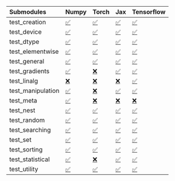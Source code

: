 | Submodules        | Numpy                                                                                                                           | Torch                                                                                                                           | Jax                                                                                                                             | Tensorflow                                                                                                                      |
|:------------------|:--------------------------------------------------------------------------------------------------------------------------------|:--------------------------------------------------------------------------------------------------------------------------------|:--------------------------------------------------------------------------------------------------------------------------------|:--------------------------------------------------------------------------------------------------------------------------------|
| test_creation     | <a href="https://github.com/unifyai/ivy/runs/7825120664?check_suite_focus=true" rel="noopener noreferrer" target="_blank">✅</a> | <a href="https://github.com/unifyai/ivy/runs/7825121192?check_suite_focus=true" rel="noopener noreferrer" target="_blank">✅</a> | <a href="https://github.com/unifyai/ivy/runs/7825121608?check_suite_focus=true" rel="noopener noreferrer" target="_blank">✅</a> | <a href="https://github.com/unifyai/ivy/runs/7825122053?check_suite_focus=true" rel="noopener noreferrer" target="_blank">✅</a> |
| test_device       | <a href="https://github.com/unifyai/ivy/runs/7825120708?check_suite_focus=true" rel="noopener noreferrer" target="_blank">✅</a> | <a href="https://github.com/unifyai/ivy/runs/7825121222?check_suite_focus=true" rel="noopener noreferrer" target="_blank">✅</a> | <a href="https://github.com/unifyai/ivy/runs/7825121633?check_suite_focus=true" rel="noopener noreferrer" target="_blank">✅</a> | <a href="https://github.com/unifyai/ivy/runs/7825122082?check_suite_focus=true" rel="noopener noreferrer" target="_blank">✅</a> |
| test_dtype        | <a href="https://github.com/unifyai/ivy/runs/7825120759?check_suite_focus=true" rel="noopener noreferrer" target="_blank">✅</a> | <a href="https://github.com/unifyai/ivy/runs/7825121254?check_suite_focus=true" rel="noopener noreferrer" target="_blank">✅</a> | <a href="https://github.com/unifyai/ivy/runs/7825121659?check_suite_focus=true" rel="noopener noreferrer" target="_blank">✅</a> | <a href="https://github.com/unifyai/ivy/runs/7825122136?check_suite_focus=true" rel="noopener noreferrer" target="_blank">✅</a> |
| test_elementwise  | <a href="https://github.com/unifyai/ivy/runs/7825120798?check_suite_focus=true" rel="noopener noreferrer" target="_blank">✅</a> | <a href="https://github.com/unifyai/ivy/runs/7825121276?check_suite_focus=true" rel="noopener noreferrer" target="_blank">✅</a> | <a href="https://github.com/unifyai/ivy/runs/7825121686?check_suite_focus=true" rel="noopener noreferrer" target="_blank">✅</a> | <a href="https://github.com/unifyai/ivy/runs/7825122180?check_suite_focus=true" rel="noopener noreferrer" target="_blank">✅</a> |
| test_general      | <a href="https://github.com/unifyai/ivy/runs/7825120835?check_suite_focus=true" rel="noopener noreferrer" target="_blank">✅</a> | <a href="https://github.com/unifyai/ivy/runs/7825121301?check_suite_focus=true" rel="noopener noreferrer" target="_blank">✅</a> | <a href="https://github.com/unifyai/ivy/runs/7825121710?check_suite_focus=true" rel="noopener noreferrer" target="_blank">✅</a> | <a href="https://github.com/unifyai/ivy/runs/7825122209?check_suite_focus=true" rel="noopener noreferrer" target="_blank">✅</a> |
| test_gradients    | <a href="https://github.com/unifyai/ivy/runs/7825120865?check_suite_focus=true" rel="noopener noreferrer" target="_blank">✅</a> | <a href="https://github.com/unifyai/ivy/runs/7825121324?check_suite_focus=true" rel="noopener noreferrer" target="_blank">❌</a> | <a href="https://github.com/unifyai/ivy/runs/7825121733?check_suite_focus=true" rel="noopener noreferrer" target="_blank">✅</a> | <a href="https://github.com/unifyai/ivy/runs/7825122261?check_suite_focus=true" rel="noopener noreferrer" target="_blank">✅</a> |
| test_linalg       | <a href="https://github.com/unifyai/ivy/runs/7825120900?check_suite_focus=true" rel="noopener noreferrer" target="_blank">❌</a> | <a href="https://github.com/unifyai/ivy/runs/7825121347?check_suite_focus=true" rel="noopener noreferrer" target="_blank">❌</a> | <a href="https://github.com/unifyai/ivy/runs/7825121756?check_suite_focus=true" rel="noopener noreferrer" target="_blank">❌</a> | <a href="https://github.com/unifyai/ivy/runs/7825122308?check_suite_focus=true" rel="noopener noreferrer" target="_blank">✅</a> |
| test_manipulation | <a href="https://github.com/unifyai/ivy/runs/7825120938?check_suite_focus=true" rel="noopener noreferrer" target="_blank">✅</a> | <a href="https://github.com/unifyai/ivy/runs/7825121376?check_suite_focus=true" rel="noopener noreferrer" target="_blank">❌</a> | <a href="https://github.com/unifyai/ivy/runs/7825121787?check_suite_focus=true" rel="noopener noreferrer" target="_blank">✅</a> | <a href="https://github.com/unifyai/ivy/runs/7825122356?check_suite_focus=true" rel="noopener noreferrer" target="_blank">✅</a> |
| test_meta         | <a href="https://github.com/unifyai/ivy/runs/7825120976?check_suite_focus=true" rel="noopener noreferrer" target="_blank">✅</a> | <a href="https://github.com/unifyai/ivy/runs/7825121404?check_suite_focus=true" rel="noopener noreferrer" target="_blank">❌</a> | <a href="https://github.com/unifyai/ivy/runs/7825121820?check_suite_focus=true" rel="noopener noreferrer" target="_blank">❌</a> | <a href="https://github.com/unifyai/ivy/runs/7825122396?check_suite_focus=true" rel="noopener noreferrer" target="_blank">❌</a> |
| test_nest         | <a href="https://github.com/unifyai/ivy/runs/7825121005?check_suite_focus=true" rel="noopener noreferrer" target="_blank">✅</a> | <a href="https://github.com/unifyai/ivy/runs/7825121438?check_suite_focus=true" rel="noopener noreferrer" target="_blank">✅</a> | <a href="https://github.com/unifyai/ivy/runs/7825121841?check_suite_focus=true" rel="noopener noreferrer" target="_blank">✅</a> | <a href="https://github.com/unifyai/ivy/runs/7825122437?check_suite_focus=true" rel="noopener noreferrer" target="_blank">✅</a> |
| test_random       | <a href="https://github.com/unifyai/ivy/runs/7825121033?check_suite_focus=true" rel="noopener noreferrer" target="_blank">✅</a> | <a href="https://github.com/unifyai/ivy/runs/7825121465?check_suite_focus=true" rel="noopener noreferrer" target="_blank">✅</a> | <a href="https://github.com/unifyai/ivy/runs/7825121867?check_suite_focus=true" rel="noopener noreferrer" target="_blank">✅</a> | <a href="https://github.com/unifyai/ivy/runs/7825122489?check_suite_focus=true" rel="noopener noreferrer" target="_blank">✅</a> |
| test_searching    | <a href="https://github.com/unifyai/ivy/runs/7825121067?check_suite_focus=true" rel="noopener noreferrer" target="_blank">✅</a> | <a href="https://github.com/unifyai/ivy/runs/7825121493?check_suite_focus=true" rel="noopener noreferrer" target="_blank">✅</a> | <a href="https://github.com/unifyai/ivy/runs/7825121909?check_suite_focus=true" rel="noopener noreferrer" target="_blank">✅</a> | <a href="https://github.com/unifyai/ivy/runs/7825122547?check_suite_focus=true" rel="noopener noreferrer" target="_blank">✅</a> |
| test_set          | <a href="https://github.com/unifyai/ivy/runs/7825121095?check_suite_focus=true" rel="noopener noreferrer" target="_blank">✅</a> | <a href="https://github.com/unifyai/ivy/runs/7825121530?check_suite_focus=true" rel="noopener noreferrer" target="_blank">✅</a> | <a href="https://github.com/unifyai/ivy/runs/7825121944?check_suite_focus=true" rel="noopener noreferrer" target="_blank">✅</a> | <a href="https://github.com/unifyai/ivy/runs/7825122613?check_suite_focus=true" rel="noopener noreferrer" target="_blank">✅</a> |
| test_sorting      | <a href="https://github.com/unifyai/ivy/runs/7825121123?check_suite_focus=true" rel="noopener noreferrer" target="_blank">✅</a> | <a href="https://github.com/unifyai/ivy/runs/7825121556?check_suite_focus=true" rel="noopener noreferrer" target="_blank">✅</a> | <a href="https://github.com/unifyai/ivy/runs/7825121973?check_suite_focus=true" rel="noopener noreferrer" target="_blank">✅</a> | <a href="https://github.com/unifyai/ivy/runs/7825122664?check_suite_focus=true" rel="noopener noreferrer" target="_blank">✅</a> |
| test_statistical  | <a href="https://github.com/unifyai/ivy/runs/7825121154?check_suite_focus=true" rel="noopener noreferrer" target="_blank">✅</a> | <a href="https://github.com/unifyai/ivy/runs/7825121567?check_suite_focus=true" rel="noopener noreferrer" target="_blank">❌</a> | <a href="https://github.com/unifyai/ivy/runs/7825122006?check_suite_focus=true" rel="noopener noreferrer" target="_blank">✅</a> | <a href="https://github.com/unifyai/ivy/runs/7825122706?check_suite_focus=true" rel="noopener noreferrer" target="_blank">✅</a> |
| test_utility      | <a href="https://github.com/unifyai/ivy/runs/7825121173?check_suite_focus=true" rel="noopener noreferrer" target="_blank">✅</a> | <a href="https://github.com/unifyai/ivy/runs/7825121589?check_suite_focus=true" rel="noopener noreferrer" target="_blank">✅</a> | <a href="https://github.com/unifyai/ivy/runs/7825122029?check_suite_focus=true" rel="noopener noreferrer" target="_blank">✅</a> | <a href="https://github.com/unifyai/ivy/runs/7825122765?check_suite_focus=true" rel="noopener noreferrer" target="_blank">✅</a> |